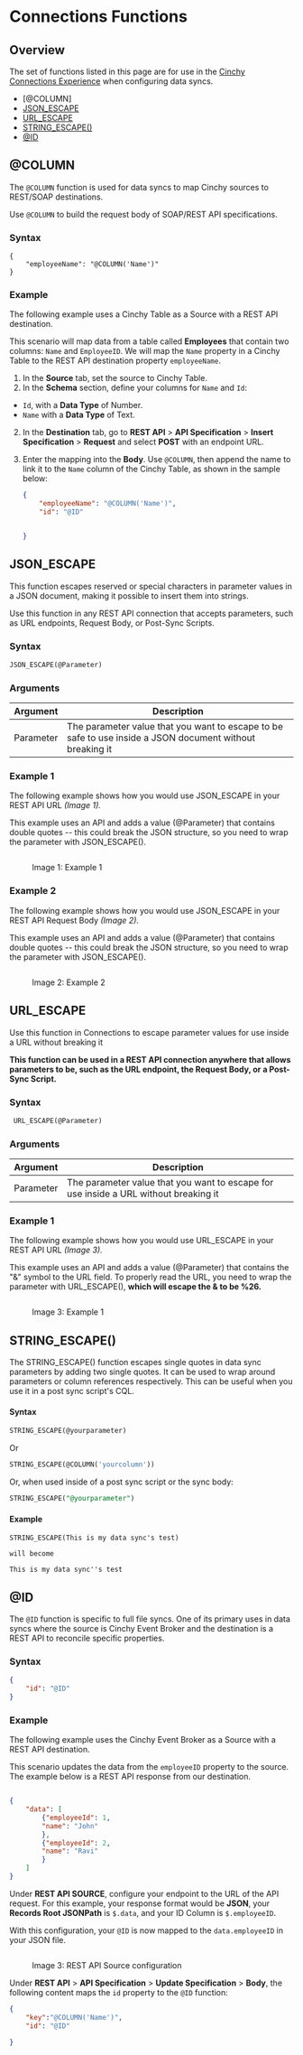 # Connections Functions

## Overview <a href="#overview" id="overview"></a>

The set of functions listed in this page are for use in the [Cinchy Connections Experience](https://cli.docs.cinchy.com/) when configuring data syncs.

* [@COLUMN]
* [​JSON\_ESCAPE​](connections-functions.md#json\_escape)
* [​URL\_ESCAPE​](connections-functions.md#url\_escape)
* [STRING\_ESCAPE()](connections-functions.md#string\_escape)
* [@ID](connections-functions#id)

## @COLUMN

The `@COLUMN` function is used for data syncs to map Cinchy sources to REST/SOAP destinations. 

Use `@COLUMN` to build the request body of SOAP/REST API specifications.

### Syntax

```
{
    "employeeName": "@COLUMN('Name')"
}
```

### Example

The following example uses a Cinchy Table as a Source with a REST API destination. 

This scenario will map data from a table called **Employees** that contain two columns: `Name` and `EmployeeID`. We will map the  `Name` property in a Cinchy Table to the REST API destination property `employeeName`.

1. In the **Source** tab, set the source to Cinchy Table. 
2. In the **Schema** section, define your columns for `Name` and `Id`: 

 - `Id`, with a **Data Type** of Number.
 - `Name` with a **Data Type** of Text.

2. In the **Destination** tab, go to **REST API** > **API Specification** > **Insert Specification** > **Request** and select **POST** with an endpoint URL.


3. Enter the mapping into the **Body**. Use `@COLUMN`, then append the name to link it to the `Name` column of the Cinchy Table, as shown in the sample below:
   
    ```json
    {
        "employeeName": "@COLUMN('Name')",
        "id": "@ID"


    }
    ```

## JSON\_ESCAPE <a href="#json_escape" id="json_escape"></a>

This function escapes reserved or special characters in parameter values in a JSON document, making it possible to insert them into strings.

Use this function in any REST API connection that accepts parameters, such as URL endpoints, Request Body, or Post-Sync Scripts.

### Syntax

```sql
JSON_ESCAPE(@Parameter)
```

### Arguments

| Argument  | Description                                                                                              |
| --------- | -------------------------------------------------------------------------------------------------------- |
| Parameter | The parameter value that you want to escape to be safe to use inside a JSON document without breaking it |

### Example 1

The following example shows how you would use JSON\_ESCAPE in your REST API URL _(Image 1)._

This example uses an API and adds a value (@Parameter) that contains double quotes -- this could break the JSON structure, so you need to wrap the parameter with JSON\_ESCAPE().

<figure><img src="../../../.gitbook/assets/image (515).png" alt=""><figcaption><p>Image 1: Example 1</p></figcaption></figure>

### Example 2

The following example shows how you would use JSON\_ESCAPE in your REST API Request Body _(Image 2)._

This example uses an API and adds a value (@Parameter) that contains double quotes -- this could break the JSON structure, so you need to wrap the parameter with JSON\_ESCAPE().

<figure><img src="../../../.gitbook/assets/image (28) (1).png" alt=""><figcaption><p>Image 2: Example 2</p></figcaption></figure>

## URL\_ESCAPE

Use this function in Connections to escape parameter values for use inside a URL without breaking it

**This function can be used in a REST API connection anywhere that allows parameters to be, such as the URL endpoint, the Request Body, or a Post-Sync Script.**

### Syntax

```sql
 URL_ESCAPE(@Parameter)
```

### Arguments

| Argument  | Description                                                                                             |
| --------- | ------------------------------------------------------------------------------------------------------- |
| Parameter | The parameter value that you want to escape for use inside a URL without breaking it |

### Example 1

The following example shows how you would use URL\_ESCAPE in your REST API URL _(Image 3)._

This example uses an API and adds a value (@Parameter) that contains the "&" symbol to the URL field. To properly read the URL, you need to wrap the parameter with URL\_ESCAPE(), **which will escape the & to be %26.**

<figure><img src="../../../.gitbook/assets/image (529).png" alt=""><figcaption><p>Image 3: Example 1</p></figcaption></figure>

## STRING\_ESCAPE()

The STRING\_ESCAPE() function escapes single quotes in data sync parameters by adding two single quotes. It can be used to wrap around parameters or column references respectively. This can be useful when you use it in a post sync script's CQL.

#### Syntax

```sql
STRING_ESCAPE(@yourparameter)
```

Or

```sql
STRING_ESCAPE(@COLUMN('yourcolumn'))
```

Or, when used inside of a post sync script or the sync body:

```sql
STRING_ESCAPE("@yourparameter")
```

#### Example

```
STRING_ESCAPE(This is my data sync's test)

will become

This is my data sync''s test
```

## @ID <a href="#id" id="id"></a>

The `@ID` function is specific to full file syncs. One of its primary uses in data syncs where the source is Cinchy Event Broker and the destination is a REST API to reconcile specific properties. 

### Syntax

```json
{
    "id": "@ID"
}
```

### Example

The following example uses the Cinchy Event Broker as a Source with a REST API destination.

This scenario updates the data from the `employeeID` property to the source. The example below is a REST API response from our destination. 

```json

{
    "data": [
        {"employeeId": 1, 
        "name": "John"
        },
        {"employeeId": 2, 
        "name": "Ravi"
        }
    ]
}
```

Under **REST API SOURCE**, configure your endpoint to the URL of the API request. For this example, your response format would be **JSON**, your **Records Root JSONPath** is `$.data`, and your ID Column is `$.employeeID`. 

With this configuration, your `@ID` is now mapped to the `data.employeeID` in your JSON file.

<figure><img src="../../.gitbook/assets/../../../.gitbook/assets/connections-functions/id-connections-functions.png" alt=""><figcaption><p>Image 3: REST API Source configuration</p></figcaption></figure>

Under **REST API** > **API Specification** > **Update Specification** > **Body**, the following content maps the `id` property to the `@ID` function:

```json
{
    "key":"@COLUMN('Name')",
    "id": "@ID"

}
```